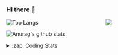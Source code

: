 ### Hi there 👋

<!--
**tao8687/tao8687** is a ✨ _special_ ✨ repository because its `README.md` (this file) appears on your GitHub profile.

Here are some ideas to get you started:

- 🔭 I’m currently working on ...
- 🌱 I’m currently learning ...
- 👯 I’m looking to collaborate on ...
- 🤔 I’m looking for help with ...
- 💬 Ask me about ...
- 📫 How to reach me: ...
- 😄 Pronouns: ...
- ⚡ Fun fact: ...
-->

<img align='right' src="https://media.giphy.com/media/M9gbBd9nbDrOTu1Mqx/giphy.gif" width="240">

  
![Top Langs](https://github-readme-stats.vercel.app/api/top-langs/?username=tao8687&layout=compact&title_color=23238E&text_color=A67D3D)

![Anurag's github stats](https://github-readme-stats.vercel.app/api?username=tao8687&show_icons=true&&text_color=A67D3D&title_color=23238E&show_icons=false&count_private=true&hide=stars)

<details>
  <summary>:zap: Coding Stats</summary>
  <br>
    
<!--START_SECTION:waka-->
![Code Time](http://img.shields.io/badge/Code%20Time-1%2C268%20hrs%2052%20mins-blue)

![Profile Views](http://img.shields.io/badge/Profile%20Views-0-blue)

**🐱 My GitHub Data** 

> 📦 1.5 MB Used in GitHub's Storage 
 > 
> 🏆 146 Contributions in the Year 2023
 > 
> 🚫 Not Opted to Hire
 > 
> 📜 50 Public Repositories 
 > 
> 🔑 22 Private Repositories 
 > 
**I'm an Early 🐤** 

```text
🌞 Morning                1014 commits        █████████████████████░░░░   83.25 % 
🌆 Daytime                84 commits          ██░░░░░░░░░░░░░░░░░░░░░░░   06.90 % 
🌃 Evening                116 commits         ██░░░░░░░░░░░░░░░░░░░░░░░   09.52 % 
🌙 Night                  4 commits           ░░░░░░░░░░░░░░░░░░░░░░░░░   00.33 % 
```
📅 **I'm Most Productive on Wednesday** 

```text
Monday                   176 commits         ████░░░░░░░░░░░░░░░░░░░░░   14.45 % 
Tuesday                  163 commits         ███░░░░░░░░░░░░░░░░░░░░░░   13.38 % 
Wednesday                229 commits         █████░░░░░░░░░░░░░░░░░░░░   18.80 % 
Thursday                 153 commits         ███░░░░░░░░░░░░░░░░░░░░░░   12.56 % 
Friday                   171 commits         ████░░░░░░░░░░░░░░░░░░░░░   14.04 % 
Saturday                 167 commits         ███░░░░░░░░░░░░░░░░░░░░░░   13.71 % 
Sunday                   159 commits         ███░░░░░░░░░░░░░░░░░░░░░░   13.05 % 
```


📊 **This Week I Spent My Time On** 

```text
🕑︎ Time Zone: Asia/Shanghai

💬 Programming Languages: 
C                        17 hrs 30 mins      ████████████░░░░░░░░░░░░░   49.41 % 
Text                     10 hrs 52 mins      ████████░░░░░░░░░░░░░░░░░   30.70 % 
Python                   4 hrs 40 mins       ███░░░░░░░░░░░░░░░░░░░░░░   13.19 % 
Bash                     49 mins             █░░░░░░░░░░░░░░░░░░░░░░░░   02.33 % 
Other                    41 mins             ░░░░░░░░░░░░░░░░░░░░░░░░░   01.95 % 

🔥 Editors: 
VS Code                  35 hrs 26 mins      █████████████████████████   100.00 % 

🐱‍💻 Projects: 
vc0768                   35 hrs 26 mins      █████████████████████████   99.99 % 
caffe                    0 secs              ░░░░░░░░░░░░░░░░░░░░░░░░░   00.01 % 

💻 Operating System: 
Linux                    35 hrs 26 mins      █████████████████████████   100.00 % 
```

**I Mostly Code in Python** 

```text
Python                   9 repos             ████████░░░░░░░░░░░░░░░░░   31.03 % 
C++                      7 repos             ██████░░░░░░░░░░░░░░░░░░░   24.14 % 
JavaScript               2 repos             ██░░░░░░░░░░░░░░░░░░░░░░░   06.90 % 
Batchfile                1 repo              █░░░░░░░░░░░░░░░░░░░░░░░░   03.45 % 
HTML                     1 repo              █░░░░░░░░░░░░░░░░░░░░░░░░   03.45 % 
```



**Timeline**

![Lines of Code chart](https://raw.githubusercontent.com/tao8687/tao8687/master/assets/bar_graph.png)


 Last Updated on 24/05/2023 01:26:17 UTC
<!--END_SECTION:waka-->
</details>

